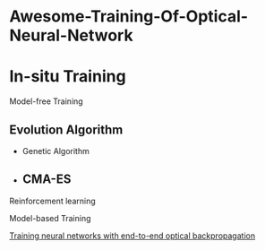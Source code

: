 # Awesome-Training-Of-Optical-Neural-Network









# In-situ Training
Model-free Training

## Evolution Algorithm
- Genetic Algorithm
- CMA-ES
  - 
Reinforcement learning

Model-based Training


[Training neural networks with end-to-end optical backpropagation](https://arxiv.org/pdf/2308.05226.pdf)












